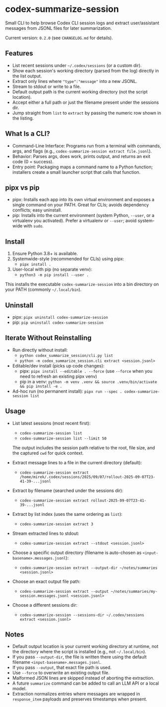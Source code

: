 codex-summarize-session
=======================

Small CLI to help browse Codex CLI session logs and extract user/assistant messages from JSONL files for later summarization.

Current version: `0.2.0` (see `CHANGELOG.md` for details).

Features
--------
- List recent sessions under `~/.codex/sessions` (or a custom dir).
- Show each session's working directory (parsed from the log) directly in the list output.
- Extract only lines where `"type":"message"` into a new JSONL.
- Stream to stdout or write to a file.
- Default output path is the current working directory (not the script location).
- Accept either a full path or just the filename present under the sessions dir.
- Jump straight from `list` to `extract` by passing the numeric row shown in the listing.

What Is a CLI?
--------------
- Command-Line Interface: Programs run from a terminal with commands, args, and flags (e.g., `codex-summarize-session extract file.jsonl`).
- Behavior: Parses args, does work, prints output, and returns an exit code (0 = success).
- Entry point: Packaging maps a command name to a Python function; installers create a small launcher script that calls that function.

pipx vs pip
------------
- pipx: Installs each app into its own virtual environment and exposes a single command on your PATH. Great for CLIs; avoids dependency conflicts; easy uninstall.
- pip: Installs into the current environment (system Python, `--user`, or a virtualenv you activated). Prefer a virtualenv or `--user`; avoid system-wide with `sudo`.

Install
-------
1. Ensure Python 3.8+ is available.
2. Systemwide-style (recommended for CLIs) using pipx:
   - `pipx install .`
3. User-local with pip (no separate venv):
   - `python3 -m pip install --user .`

This installs the executable `codex-summarize-session` into a bin directory on your PATH (commonly `~/.local/bin`).

Uninstall
---------
- pipx: `pipx uninstall codex-summarize-session`
- pip: `pip uninstall codex-summarize-session`

Iterate Without Reinstalling
----------------------------
- Run directly without install:
  - `python codex_summarize_session/cli.py list`
  - `python -m codex_summarize_session.cli extract <session.jsonl>`
- Editable/dev install (picks up code changes):
  - pipx: `pipx install --editable . --force` (use `--force` when you need to refresh an existing pipx venv)
  - pip in a venv: `python -m venv .venv && source .venv/bin/activate && pip install -e .`
- Ad-hoc run (no permanent install): `pipx run --spec . codex-summarize-session list`

Usage
-----
- List latest sessions (most recent first):

  - `codex-summarize-session list`
  - `codex-summarize-session list --limit 50`

  The output includes the session path relative to the root, file size, and the captured `cwd` for quick context.

- Extract message lines to a file in the current directory (default):

  - `codex-summarize-session extract /home/mirek/.codex/sessions/2025/09/07/rollout-2025-09-07T23-41-39-...jsonl`

- Extract by filename (searched under the sessions dir):

  - `codex-summarize-session extract rollout-2025-09-07T23-41-39-...jsonl`

- Extract by list index (uses the same ordering as `list`):

  - `codex-summarize-session extract 3`

- Stream extracted lines to stdout:

  - `codex-summarize-session extract --stdout <session.jsonl>`

- Choose a specific output directory (filename is auto-chosen as `<input-basename>.messages.jsonl`):

  - `codex-summarize-session extract --output-dir ~/notes/summaries <session.jsonl>`

- Choose an exact output file path:

  - `codex-summarize-session extract --output ~/notes/summaries/my-session.messages.jsonl <session.jsonl>`

- Choose a different sessions dir:

  - `codex-summarize-session --sessions-dir ~/.codex/sessions extract <session.jsonl>`

Notes
-----
- Default output location is your current working directory at runtime, not the directory where the script is installed (e.g., not `~/.local/bin`).
- If you pass `--output-dir`, the file is written there using the default filename `<input-basename>.messages.jsonl`.
- If you pass `--output`, that exact file path is used.
- Use `--force` to overwrite an existing output file.
- Malformed JSON lines are skipped instead of aborting the extraction.
- A future `summarize` command can be added to call an LLM API or a local model.
- Extraction normalizes entries where messages are wrapped in `response_item` payloads and preserves timestamps when present.
